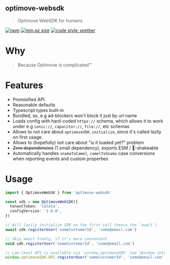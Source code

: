 ## optimove-websdk

> Optimove WebSDK for humans

[![npm](https://img.shields.io/npm/v/optimove-websdk/latest.svg)](https://www.npmjs.com/package/optimove-websdk)
[![min.gz size](https://badgen.net/bundlephobia/minzip/optimove-websdk)](https://bundlephobia.com/result?p=optimove-websdk)
[![code style: prettier](https://img.shields.io/badge/code_style-prettier-ff69b4.svg?style=flat-square)](https://github.com/prettier/prettier)

# Why

> Because Optimove is complicated™

# Features

- Promisified API
- Reasonable defaults
- Typescript types built-in
- Bundled, so, e.g ad-blockers won't block it just by url name
- Loads config with hard-coded `https://` schema, which allows it to work under e.g `ionic://`,
  `capacitor://`, `file://`, etc schemas
- Allows to not care about `optimoveSDK.initialize`, since it's called lazily on first usage.
- Allows to (hopefully) not care about "is it loaded yet?" problem
- ~~Zero dependencies~~ (1 small dependency), exports ESM / 🌲-shakeable
- Automatically handles `snakeToCamel`, `camelToSnake` case conversions when reporting events and custom properties

# Usage

```typescript
import { OptimoveWebSK } from 'optimove-websdk'

const sdk = new OptimoveWebSDK({
  tenantToken: 'lalala',
  configVersion: '1.0.0',
})

// Will lazily initialize SDK on the first call (hence the `await`)
await sdk.registerUser('someCustomerId', 'some@email.com')

// Skip await freely, if it's more convenient
void sdk.registerUser('someCustomerId', 'some@email.com')

// Low-level API is available via `window.optimoveSDK` too (Window interface is augmented with its types already)
window.optimoveSDK.API.registerUser('someCustomerId', 'some@email.com')
```

